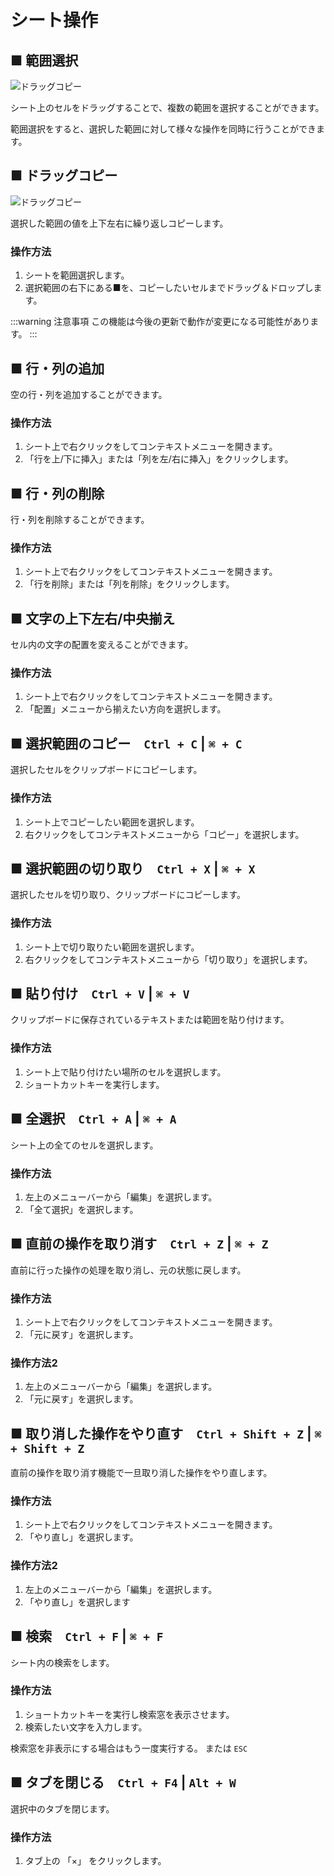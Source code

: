# シート操作

## ■ 範囲選択

![ドラッグコピー](/csv-plus/assets/img/features/range_selection.png)

シート上のセルをドラッグすることで、複数の範囲を選択することができます。

範囲選択をすると、選択した範囲に対して様々な操作を同時に行うことができます。


## ■ ドラッグコピー

![ドラッグコピー](/csv-plus/assets/img/features/drag_copy.png)

選択した範囲の値を上下左右に繰り返しコピーします。

### 操作方法

1. シートを範囲選択します。
2. 選択範囲の右下にある■を、コピーしたいセルまでドラッグ＆ドロップします。

:::warning 注意事項
この機能は今後の更新で動作が変更になる可能性があります。
:::


## ■ 行・列の追加

空の行・列を追加することができます。

### 操作方法

1. シート上で右クリックをしてコンテキストメニューを開きます。
2. 「行を上/下に挿入」または「列を左/右に挿入」をクリックします。


## ■ 行・列の削除

行・列を削除することができます。

### 操作方法

1. シート上で右クリックをしてコンテキストメニューを開きます。
2. 「行を削除」または「列を削除」をクリックします。


## ■ 文字の上下左右/中央揃え

セル内の文字の配置を変えることができます。

### 操作方法

1. シート上で右クリックをしてコンテキストメニューを開きます。
2. 「配置」メニューから揃えたい方向を選択します。


## ■ 選択範囲のコピー　`Ctrl + C` | `⌘ + C`

選択したセルをクリップボードにコピーします。

### 操作方法
1. シート上でコピーしたい範囲を選択します。
2. 右クリックをしてコンテキストメニューから「コピー」を選択します。


## ■ 選択範囲の切り取り　`Ctrl + X` | `⌘ + X`

選択したセルを切り取り、クリップボードにコピーします。

### 操作方法
1. シート上で切り取りたい範囲を選択します。
2. 右クリックをしてコンテキストメニューから「切り取り」を選択します。


## ■ 貼り付け　`Ctrl + V` | `⌘ + V`

クリップボードに保存されているテキストまたは範囲を貼り付けます。

### 操作方法
1. シート上で貼り付けたい場所のセルを選択します。
2. ショートカットキーを実行します。


## ■ 全選択　`Ctrl + A` | `⌘ + A`

シート上の全てのセルを選択します。

### 操作方法
1. 左上のメニューバーから「編集」を選択します。
2. 「全て選択」を選択します。


## ■ 直前の操作を取り消す　`Ctrl + Z` | `⌘ + Z`

直前に行った操作の処理を取り消し、元の状態に戻します。

### 操作方法
1. シート上で右クリックをしてコンテキストメニューを開きます。
2. 「元に戻す」を選択します。

### 操作方法2
1. 左上のメニューバーから「編集」を選択します。
2. 「元に戻す」を選択します。


## ■ 取り消した操作をやり直す　`Ctrl + Shift + Z` | `⌘ + Shift + Z`

直前の操作を取り消す機能で一旦取り消した操作をやり直します。

### 操作方法
1. シート上で右クリックをしてコンテキストメニューを開きます。
2. 「やり直し」を選択します。

### 操作方法2
1. 左上のメニューバーから「編集」を選択します。
2. 「やり直し」を選択します


## ■ 検索　`Ctrl + F` | `⌘ + F`

シート内の検索をします。

### 操作方法
1. ショートカットキーを実行し検索窓を表示させます。
2. 検索したい文字を入力します。


検索窓を非表示にする場合はもう一度実行する。
または `ESC` 


## ■ タブを閉じる　`Ctrl + F4` | `Alt + W`

選択中のタブを閉じます。

### 操作方法
1. タブ上の 「×」 をクリックします。




<br>
<br>
<br>

<!-- CSV+使い方 -->
<ins class="adsbygoogle"
style="display:block"
data-ad-client="ca-pub-9835503912749997"
data-ad-slot="2237157972"
data-ad-format="auto"
data-full-width-responsive="true"></ins>
<script>
     (adsbygoogle = window.adsbygoogle || []).push({});
</script>
